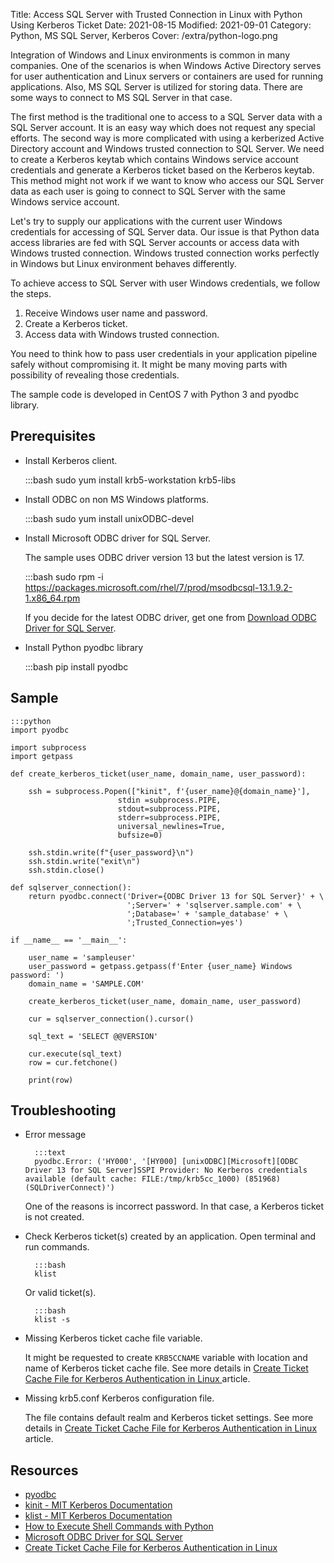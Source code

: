 Title: Access SQL Server with Trusted Connection in Linux with Python Using Kerberos Ticket
Date: 2021-08-15
Modified: 2021-09-01
Category: Python, MS SQL Server, Kerberos
Cover: /extra/python-logo.png

Integration of Windows and Linux environments is common in many companies. One of the scenarios is when Windows Active Directory serves for user authentication and Linux servers or containers are used for running applications. Also, MS SQL Server is utilized for storing data. 
There are some ways to connect to MS SQL Server in that case. 

The first method is the traditional one to access to a SQL Server data with a SQL Server account. It is an easy way which does not request any special efforts. The second way is more complicated with using a kerberized Active Directory account and Windows trusted connection to SQL Server. We need to create a Kerberos keytab which contains Windows service account credentials and generate a Kerberos ticket based on the Kerberos keytab. This method might not work if we want to know who access our SQL Server data as each user is going to connect to SQL Server with the same Windows service account. 

Let's try to supply our applications with the current user Windows credentials for accessing of SQL Server data. Our issue is that Python data access libraries are fed with SQL Server accounts or access data with Windows trusted connection. Windows trusted connection works perfectly in Windows but Linux environment behaves differently.

To achieve access to SQL Server with user Windows credentials, we follow the steps.

1. Receive Windows user name and password.
3. Create a Kerberos ticket.
4. Access data with Windows trusted connection.

You need to think how to pass user credentials in your application pipeline safely without compromising it. It might be many moving parts with possibility of revealing those credentials.

The sample code is developed in CentOS 7 with Python 3 and pyodbc library. 

## Prerequisites

   * Install Kerberos client.

        :::bash
        sudo yum install krb5-workstation krb5-libs

   * Install ODBC on non MS Windows platforms.

        :::bash
        sudo yum install unixODBC-devel

   * Install Microsoft ODBC driver for SQL Server.
      
      The sample uses ODBC driver version 13 but the latest version is 17. 

        :::bash
        sudo rpm -i https://packages.microsoft.com/rhel/7/prod/msodbcsql-13.1.9.2-1.x86_64.rpm

      If you decide for the latest ODBC driver, get one from [Download ODBC Driver for SQL Server](https://docs.microsoft.com/en-us/sql/connect/odbc/download-odbc-driver-for-sql-server).

   * Install Python pyodbc library

        :::bash
        pip install pyodbc

## Sample

    :::python
    import pyodbc
        
    import subprocess
    import getpass
    
    def create_kerberos_ticket(user_name, domain_name, user_password):
        
        ssh = subprocess.Popen(["kinit", f'{user_name}@{domain_name}'],
                            stdin =subprocess.PIPE,
                            stdout=subprocess.PIPE,
                            stderr=subprocess.PIPE,
                            universal_newlines=True,
                            bufsize=0)
     
        ssh.stdin.write(f"{user_password}\n")
        ssh.stdin.write("exit\n")
        ssh.stdin.close()
        
    def sqlserver_connection():
        return pyodbc.connect('Driver={ODBC Driver 13 for SQL Server}' + \
                              ';Server=' + 'sqlserver.sample.com' + \
                              ';Database=' + 'sample_database' + \
                              ';Trusted_Connection=yes')
    
    if __name__ == '__main__':
        
        user_name = 'sampleuser'
        user_password = getpass.getpass(f'Enter {user_name} Windows password: ')
        domain_name = 'SAMPLE.COM'
            
        create_kerberos_ticket(user_name, domain_name, user_password)
        
        cur = sqlserver_connection().cursor()
                
        sql_text = 'SELECT @@VERSION'
                   
        cur.execute(sql_text)
        row = cur.fetchone()
        
        print(row)

## Troubleshooting

* Error message

        :::text
        pyodbc.Error: ('HY000', '[HY000] [unixODBC][Microsoft][ODBC Driver 13 for SQL Server]SSPI Provider: No Kerberos credentials available (default cache: FILE:/tmp/krb5cc_1000) (851968) (SQLDriverConnect)')

    One of the reasons is incorrect password. In that case, a Kerberos ticket is not created.

* Check Kerberos ticket(s) created by an application. Open terminal and run commands.

        :::bash
        klist

    Or valid ticket(s).

        :::bash
        klist -s

* Missing Kerberos ticket cache file variable.

    It might be requested to create `KRB5CCNAME` variable with location and name of Kerberos ticket cache file. See more details in [Create Ticket Cache File for Kerberos Authentication in Linux ]({filename}/articles/create-ticket-cache-kerberos-authentication-linux.md) article.

* Missing krb5.conf Kerberos configuration file. 
  
    The file contains default realm and Kerberos ticket settings. See more details in [Create Ticket Cache File for Kerberos Authentication in Linux ]({filename}/articles/create-ticket-cache-kerberos-authentication-linux.md) article.

## Resources

* [pyodbc](https://github.com/mkleehammer/pyodbc)
* [kinit - MIT Kerberos Documentation](https://web.mit.edu/kerberos/krb5-1.12/doc/user/user_commands/kinit.html)
* [klist - MIT Kerberos Documentation](https://web.mit.edu/kerberos/krb5-1.12/doc/user/user_commands/klist.html)
* [How to Execute Shell Commands with Python](https://janakiev.com/blog/python-shell-commands/)
* [Microsoft ODBC Driver for SQL Server](https://docs.microsoft.com/en-us/sql/connect/odbc/microsoft-odbc-driver-for-sql-server)
* [Create Ticket Cache File for Kerberos Authentication in Linux ]({filename}/articles/create-ticket-cache-kerberos-authentication-linux.md)
